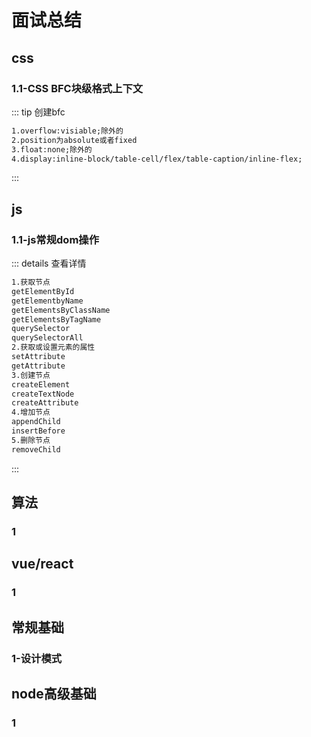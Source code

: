 # 面试总结

## css

### 1.1-CSS BFC块级格式上下文
::: tip 创建bfc
```txt
1.overflow:visiable;除外的
2.position为absolute或者fixed
3.float:none;除外的
4.display:inline-block/table-cell/flex/table-caption/inline-flex;
```
:::


## js

### 1.1-js常规dom操作

::: details 查看详情
```txt
1.获取节点
getElementById
getElementbyName
getElementsByClassName
getElementsByTagName
querySelector
querySelectorAll
2.获取或设置元素的属性
setAttribute
getAttribute
3.创建节点
createElement
createTextNode
createAttribute
4.增加节点
appendChild
insertBefore
5.删除节点
removeChild
```

:::


## 算法

### 1

## vue/react

### 1

## 常规基础

### 1-设计模式


## node高级基础

### 1


